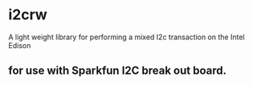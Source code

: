 # i2crw
A light weight library for performing a mixed I2c transaction on the Intel Edison 

## for use with Sparkfun I2C break out board.
